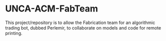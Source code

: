 # UNCA-ACM-FabTeam
This project/repository is to allow the Fabrication team for an algorithmic trading bot, dubbed Perlemir, to collaborate on models and code for remote printing.
